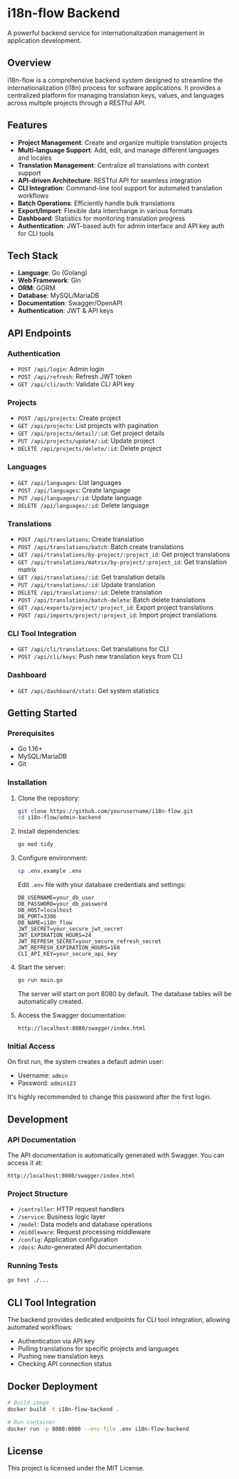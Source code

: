 # i18n-flow Backend

A powerful backend service for internationalization management in application development.

## Overview

i18n-flow is a comprehensive backend system designed to streamline the internationalization (i18n) process for software applications. It provides a centralized platform for managing translation keys, values, and languages across multiple projects through a RESTful API.

## Features

- **Project Management**: Create and organize multiple translation projects
- **Multi-language Support**: Add, edit, and manage different languages and locales
- **Translation Management**: Centralize all translations with context support
- **API-driven Architecture**: RESTful API for seamless integration
- **CLI Integration**: Command-line tool support for automated translation workflows
- **Batch Operations**: Efficiently handle bulk translations
- **Export/Import**: Flexible data interchange in various formats
- **Dashboard**: Statistics for monitoring translation progress
- **Authentication**: JWT-based auth for admin interface and API key auth for CLI tools

## Tech Stack

- **Language**: Go (Golang)
- **Web Framework**: Gin
- **ORM**: GORM
- **Database**: MySQL/MariaDB
- **Documentation**: Swagger/OpenAPI
- **Authentication**: JWT & API keys

## API Endpoints

### Authentication

- `POST /api/login`: Admin login
- `POST /api/refresh`: Refresh JWT token
- `GET /api/cli/auth`: Validate CLI API key

### Projects

- `POST /api/projects`: Create project
- `GET /api/projects`: List projects with pagination
- `GET /api/projects/detail/:id`: Get project details
- `PUT /api/projects/update/:id`: Update project
- `DELETE /api/projects/delete/:id`: Delete project

### Languages

- `GET /api/languages`: List languages
- `POST /api/languages`: Create language
- `PUT /api/languages/:id`: Update language
- `DELETE /api/languages/:id`: Delete language

### Translations

- `POST /api/translations`: Create translation
- `POST /api/translations/batch`: Batch create translations
- `GET /api/translations/by-project/:project_id`: Get project translations
- `GET /api/translations/matrix/by-project/:project_id`: Get translation matrix
- `GET /api/translations/:id`: Get translation details
- `PUT /api/translations/:id`: Update translation
- `DELETE /api/translations/:id`: Delete translation
- `POST /api/translations/batch-delete`: Batch delete translations
- `GET /api/exports/project/:project_id`: Export project translations
- `POST /api/imports/project/:project_id`: Import project translations

### CLI Tool Integration

- `GET /api/cli/translations`: Get translations for CLI
- `POST /api/cli/keys`: Push new translation keys from CLI

### Dashboard

- `GET /api/dashboard/stats`: Get system statistics

## Getting Started

### Prerequisites

- Go 1.16+
- MySQL/MariaDB
- Git

### Installation

1. Clone the repository:

   ```bash
   git clone https://github.com/yourusername/i18n-flow.git
   cd i18n-flow/admin-backend
   ```

2. Install dependencies:

   ```bash
   go mod tidy
   ```

3. Configure environment:

   ```bash
   cp .env.example .env
   ```

   Edit `.env` file with your database credentials and settings:

   ```
   DB_USERNAME=your_db_user
   DB_PASSWORD=your_db_password
   DB_HOST=localhost
   DB_PORT=3306
   DB_NAME=i18n_flow
   JWT_SECRET=your_secure_jwt_secret
   JWT_EXPIRATION_HOURS=24
   JWT_REFRESH_SECRET=your_secure_refresh_secret
   JWT_REFRESH_EXPIRATION_HOURS=168
   CLI_API_KEY=your_secure_api_key
   ```

4. Start the server:

   ```bash
   go run main.go
   ```

   The server will start on port 8080 by default. The database tables will be automatically created.

5. Access the Swagger documentation:

   ```
   http://localhost:8080/swagger/index.html
   ```

### Initial Access

On first run, the system creates a default admin user:

- Username: `admin`
- Password: `admin123`

It's highly recommended to change this password after the first login.

## Development

### API Documentation

The API documentation is automatically generated with Swagger. You can access it at:

```
http://localhost:8080/swagger/index.html
```

### Project Structure

- `/controller`: HTTP request handlers
- `/service`: Business logic layer
- `/model`: Data models and database operations
- `/middleware`: Request processing middleware
- `/config`: Application configuration
- `/docs`: Auto-generated API documentation

### Running Tests

```bash
go test ./...
```

## CLI Tool Integration

The backend provides dedicated endpoints for CLI tool integration, allowing automated workflows:

- Authentication via API key
- Pulling translations for specific projects and languages
- Pushing new translation keys
- Checking API connection status

## Docker Deployment

```bash
# Build image
docker build -t i18n-flow-backend .

# Run container
docker run -p 8080:8080 --env-file .env i18n-flow-backend
```

## License

This project is licensed under the MIT License.

